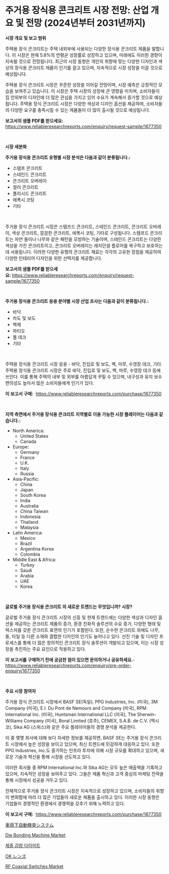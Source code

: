 <p><h1>주거용 장식용 콘크리트 시장 전망: 산업 개요 및 전망 (2024년부터 2031년까지)</h1></p><p><strong>시장 개요 및 보고 범위</strong></p>
<p><p>주택용 장식 콘크리트는 주택 내외부에 사용되는 다양한 장식용 콘크리트 제품을 말합니다. 이 시장은 현재 5.8%의 연평균 성장률로 성장하고 있으며, 미래에도 이러한 경향이 지속될 것으로 전망됩니다. 최근의 시장 동향은 개인의 취향에 맞는 다양한 디자인과 색상의 장식용 콘크리트 제품이 인기를 끌고 있으며, 지속적으로 시장 성장을 이끌 것으로 예상됩니다.</p><p>주택용 장식 콘크리트 시장은 꾸준한 성장을 이어갈 전망이며, 시장 예측은 긍정적인 모습을 보여주고 있습니다. 이 시장은 주택 시장의 성장에 큰 영향을 미치며, 소비자들이 집 안외부의 디자인에 더 많은 관심을 가지고 있어 수요가 계속해서 증가할 것으로 예상됩니다. 주택용 장식 콘크리트 시장은 다양한 색상과 디자인 옵션을 제공하며, 소비자들의 다양한 요구를 충족시킬 수 있는 제품들이 더 많이 출시될 것으로 예상됩니다.</p></p>
<p><strong>보고서의 샘플 PDF를 받으세요:</strong> <a href="https://www.reliableresearchreports.com/enquiry/request-sample/1677350">https://www.reliableresearchreports.com/enquiry/request-sample/1677350</a></p>
<p>&nbsp;</p>
<p><strong>시장 세분화</strong></p>
<p><strong>주거용 장식용 콘크리트 유형별 시장 분석은 다음과 같이 분류됩니다.:</strong></p>
<p><ul><li>스탬프 콘크리트</li><li>스테인드 콘크리트</li><li>콘크리트 오버레이</li><li>컬러 콘크리트</li><li>폴리시드 콘크리트</li><li>에폭시 코팅</li><li>기타</li></ul></p>
<p>&nbsp;</p>
<p><p>주거용 장식 콘크리트 시장은 스탬프드 콘크리트, 스테인드 콘크리트, 콘크리트 오버레이, 색상 콘크리트, 깔끔한 콘크리트, 에폭시 코팅, 기타로 구성됩니다. 스탬프드 콘크리트는 자연 돌이나 나무와 같은 패턴을 모방하는 기술이며, 스테인드 콘크리트는 다양한 색상을 가진 콘크리트이고, 콘크리트 오버레이는 레지던셜 플로어를 복구하고 보호하는 데 사용됩니다. 이러한 다양한 유형의 콘크리트 재료는 각각의 고유한 장점을 제공하여 다양한 인테리어 디자인을 위한 선택지를 제공합니다.</p></p>
<p><strong>보고서의 샘플 PDF를 받으세요:</strong>&nbsp;<a href="https://www.reliableresearchreports.com/enquiry/request-sample/1677350">https://www.reliableresearchreports.com/enquiry/request-sample/1677350</a></p>
<p>&nbsp;</p>
<p><strong> 주거용 장식용 콘크리트 응용 분야별 시장 산업 조사는 다음과 같이 분류됩니다.:</strong></p>
<p><ul><li>바닥</li><li>차도 및 보도</li><li>벽체</li><li>파티오</li><li>풀 데크</li><li>기타</li></ul></p>
<p>&nbsp;</p>
<p><p>주택용 장식용 콘크리트 시장 응용 - 바닥, 진입로 및 보도, 벽, 마루, 수영장 데크, 기타. 주택용 장식용 콘크리트 시장은 주로 바닥, 진입로 및 보도, 벽, 마루, 수영장 데크 등에 쓰인다. 이를 통해 주택의 내부 및 외부를 아름답게 꾸밀 수 있으며, 내구성과 유지 보수 편의성도 높아서 많은 소비자들에게 인기가 있다.</p></p>
<p><strong>이 보고서 구매:</strong>&nbsp; <a href="https://www.reliableresearchreports.com/purchase/1677350">https://www.reliableresearchreports.com/purchase/1677350</a></p>
<p>&nbsp;</p>
<p><strong>지역 측면에서 주거용 장식용 콘크리트 지역별로 이용 가능한 시장 플레이어는 다음과 같습니다.:</strong></p>
<p><ul>
    <li>
        North America:
        <ul>
            <li>United States</li>
            <li>Canada</li>
        </ul>
    </li>
    <li>
        Europe:
        <ul>
            <li>Germany</li>
            <li>France</li>
            <li>U.K.</li>
            <li>Italy</li>
            <li>Russia</li>
        </ul>
    </li>
    <li>
        Asia-Pacific:
        <ul>
            <li>China</li>
            <li>Japan</li>
            <li>South Korea</li>
            <li>India</li>
            <li>Australia</li>
            <li>China Taiwan</li>
            <li>Indonesia</li>
            <li>Thailand</li>
            <li>Malaysia</li>
        </ul>
    </li>
    <li>
        Latin America:
        <ul>
            <li>Mexico</li>
            <li>Brazil</li>
            <li>Argentina Korea</li>
            <li>Colombia</li>
        </ul>
    </li>
    <li>
        Middle East & Africa:
        <ul>
            <li>Turkey</li>
            <li>Saudi</li>
            <li>Arabia</li>
            <li>UAE</li>
            <li>Korea</li>
        </ul>
    </li>
    </ul></p>
<p>&nbsp;</p>
<p><strong>글로벌 주거용 장식용 콘크리트 의 새로운 트렌드는 무엇입니까? 시장?</strong></p>
<p><p>글로벌 주거용 장식 콘크리트 시장의 신흥 및 현재 트렌드에는 다양한 색상과 디자인 옵션을 제공하는 콘크리트 제품의 증가, 환경 친화적 솔루션의 수요 증가, 다양한 형태 및 텍스처를 갖춘 콘크리트 표면의 인기가 포함된다. 또한, 순수한 콘크리트 외에도 나무, 돌, 타일 등 다른 소재와 결합한 디자인의 인기도 늘어나고 있다. 선진 기술 및 디자인 프로세스를 통해 더 많은 창의적인 콘크리트 장식 솔루션이 개발되고 있으며, 이는 시장 성장을 촉진하는 주요 요인으로 작용하고 있다.</p></p>
<p><strong>이 보고서를 구매하기 전에 궁금한 점이 있으면 문의하거나 공유하세요.</strong>- <a href="https://www.reliableresearchreports.com/enquiry/pre-order-enquiry/1677350">https://www.reliableresearchreports.com/enquiry/pre-order-enquiry/1677350</a></p>
<p>&nbsp;</p>
<p><strong>주요 시장 참여자</strong></p>
<p><p>주거용 장식 콘크리트 시장에서 BASF SE(독일), PPG Industries, Inc. (미국), 3M Company (미국), E.I. Du Pont de Nemours and Company (미국), RPM International Inc. (미국), Huntsman International LLC (미국), The Sherwin-Williams Company (미국), Boral Limited (호주), CEMEX, S.A.B. de C.V. (멕시코), Sika AG (스위스)와 같은 주요 플레이어들의 경쟁 분석을 제공한다. </p><p>이 중 몇몇 회사에 대해 보다 자세한 정보를 제공하면, BASF SE는 주거용 장식 콘크리트 시장에서 높은 성장을 보이고 있으며, 최신 트렌드에 민감하게 대응하고 있다. 또한 PPG Industries, Inc.도 증가하는 인프라 투자에 의해 시장 규모를 확대하고 있으며, 새로운 기술과 혁신을 통해 시장을 선도하고 있다.</p><p>이러한 회사들 중 RPM International Inc.와 Sika AG는 모두 높은 매출액을 기록하고 있으며, 지속적인 성장을 보여주고 있다. 그들은 제품 혁신과 고객 중심의 마케팅 전략을 통해 시장에서 성공을 거두고 있다.</p><p>전체적으로 주거용 장식 콘크리트 시장은 지속적으로 성장하고 있으며, 소비자들의 취향이 변화함에 따라 더 많은 기업들이 새로운 제품을 출시하고 있다. 이러한 시장 동향은 기업들이 경쟁적인 환경에서 경쟁력을 갖추기 위해 노력하고 있다.</p></p>
<p><strong>이 보고서 구매:</strong>&nbsp;&nbsp;<a href="https://www.reliableresearchreports.com/purchase/1677350">https://www.reliableresearchreports.com/purchase/1677350</a></p>
<p><p><a href="https://github.com/mcbeesbxa270/Market-Research-Report-List-1/blob/main/912286212039.md">車両下自動検査システム</a></p><p><a href="https://github.com/mahnoor2003/Market-Research-Report-List-3/blob/main/die-bonding-machine-market.md">Die Bonding Machine Market</a></p><p><a href="https://github.com/CliftonFisher9067/Market-Research-Report-List-1/blob/main/243334711273.md">체중 감량 다이어트</a></p><p><a href="https://github.com/EmoryYundt1935/Market-Research-Report-List-1/blob/main/218469612040.md">OK レンズ</a></p><p><a href="https://github.com/juancolorado15/Market-Research-Report-List-2/blob/main/rf-coaxial-switches-market.md">RF Coaxial Switches Market</a></p></p>
